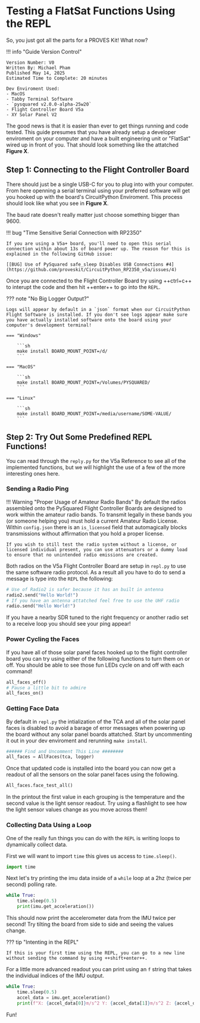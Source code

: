 # Testing a FlatSat Functions Using the REPL
So, you just got all the parts for a PROVES Kit! What now?

!!! info "Guide Version Control"

    Version Number: V0
    Written By: Michael Pham
    Published May 14, 2025
    Estimated Time to Complete: 20 minutes
    
    Dev Enviroment Used:
    - MacOS
    - Tabby Terminal Software
    - `pysquared v2.0.0-alpha-25w20`
    - Flight Controller Board V5a
    - XY Solar Panel V2

The good news is that it is easier than ever to get things running and code tested. This guide presumes that you have already setup a developer enviroment on your computer and have a built engineering unit or "FlatSat" wired up in front of you. That should look something like the attatched **Figure X**.

## Step 1: Connecting to the Flight Controller Board
There should just be a single USB-C for you to plug into with your computer. From here openning a serial terminal using your preferred software will get you hooked up with the board's CircuitPython Enviroment. This process should look like what you see in **Figure X**. 

The baud rate doesn't really matter just choose something bigger than 9600.

!!! bug "Time Sensitive Serial Connection with RP2350"

    If you are using a V5a+ board, you'll need to open this serial connection within about 13s of board power up. The reason for this is explained in the following GitHub issue:

    [[BUG] Use of PySquared safe_sleep Disables USB Connections #4](https://github.com/proveskit/CircuitPython_RP2350_v5a/issues/4)

Once you are connected to the Flight Controller Board try using ++ctrl+c++ to interupt the code and then hit ++enter++ to go into the `REPL`.

??? note "No Big Logger Output?"

    Logs will appear by default in a `json` format when our CircuitPython Flight Software is installed. If you don't see logs appear make sure you have actually installed software onto the board using your computer's development terminal!

    === "Windows"

        ```sh
        make install BOARD_MOUNT_POINT=/d/
        ```
    
    === "MacOS"

        ```sh
        make install BOARD_MOUNT_POINT=/Volumes/PYSQUARED/
        ```
    
    === "Linux"

        ```sh
        make install BOARD_MOUNT_POINT=/media/username/SOME-VALUE/
        ```

## Step 2: Try Out Some Predefined REPL Functions!
You can read through the `reply.py` for the V5a Reference to see all of the implemented functions, but we will highlight the use of a few of the more interesting ones here.

### Sending a Radio Ping

!!! Warning "Proper Usage of Amateur Radio Bands"
    By default the radios assembled onto the PySquared Flight Controller Boards are designed to work within the amateur radio bands. To transmit legally in these bands you (or someone helping you) must hold a current Amateur Radio License. Within `config.json` there is an `is_licensed` field that automagically blocks transmissions without affirmation that you hold a proper license.

    If you wish to still test the radio system without a license, or licensed individual present, you can use attenuators or a dummy load to ensure that no unintended radio emissions are created.

Both radios on the V5a Flight Controller Board are setup in `repl.py` to use the same software radio protocol. As a result all you have to do to send a message is type into the `REPL` the following:

```py
# Use of Radio2 is safer because it has an built in antenna
radio2.send("Hello World!")
# If you have an antenna attatched feel free to use the UHF radio
radio.send("Hello World!")
```

If you have a nearby SDR tuned to the right frequency or another radio set to a receive loop you should see your ping appear!

### Power Cycling the Faces
If you have all of those solar panel faces hooked up to the flight controller board you can try using either of the following functions to turn them on or off. You should be able to see those fun LEDs cycle on and off with each command!

```py
all_faces_off()
# Pause a little bit to admire
all_faces_on()
```

### Getting Face Data
By default in `repl.py` the intialization of the TCA and all of the solar panel faces is disabled to avoid a barage of error messages when powering up the board without any solar panel boards attatched. Start by uncommenting it out in your dev enviroment and rerunning `make install`.

```py
###### Find and Uncomment This Line ########
all_faces = AllFaces(tca, logger)
```

Once that updated code is installed into the board you can now get a readout of all the sensors on the solar panel faces using the following.

```py
All_faces.face_test_all()
```

In the printout the first value in each grouping is the temperature and the second value is the light sensor readout. Try using a flashlight to see how the light sensor values change as you move across them!

### Collecting Data Using a Loop
One of the really fun things you can do with the `REPL` is writing loops to dynamically collect data. 

First we will want to import `time` this gives us access to `time.sleep()`.

```py
import time
```

Next let's try printing the imu data inside of a `while` loop at a 2hz (twice per second) polling rate.

```py
while True:
    time.sleep(0.5)
    print(imu.get_acceleration())
```

This should now print the accelerometer data from the IMU twice per second! Try tilting the board from side to side and seeing the values change.

??? tip "Intenting in the REPL"

    If this is your first time using the REPL, you can go to a new line without sending the command by using ++shift+enter++.

For a little more advanced readout you can print using an `f` string that takes the individual indices of the IMU output.

```py
while True:
    time.sleep(0.5)
    accel_data = imu.get_acceleration()
    print(f"X: {accel_data[0]}m/s^2 Y: {accel_data[1]}m/s^2 Z: {accel_data[2]}m/s^2")
```
Fun!